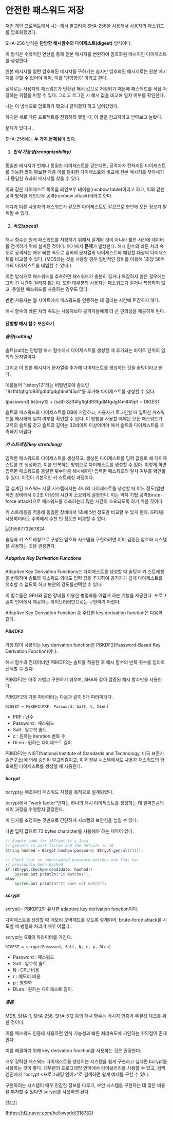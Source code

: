 # 안전한 패스워드 저장

저번 개인 프로젝트에서 나는 해시 알고리즘 SHA-256을 사용해서 사용자의 패스워드를 암호화했었다.



SHA-256 방식은 **단방향 해시함수의 다이제스트(digest)** 방식이다.



이 방식은 수학적인 연산을 통해 원본 메시지를 변환하여 암호화된 메시지인 다이제스트를 생성한다.

원본 메시지를 알면 암호화된 메시지를 구하기는 쉽지만 암호화된 메시지로는 원본 메시지를 구할 수 없어야 하며, 이를 '단방향성' 이라고 한다.



실제로는 사용자의 패스워드가 변환된 해시 값으로 저장되기 때문에 패스워드를 직접 저장하는 위험을 피할 수 있다. 그리고 로그인 시 해시 값을 비교해 일치 여부를 확인한다.



나는 이 방식으로 암호화가 됐으니 끝이겠지 하고 넘어갔었다.

하지만 새로 다른 프로젝트를 진행하려 했을 때, 이 글을 참고하라고 받아보고 놀랐다.

문제가 있다니..



SHA-256에는 **두 가지 문제점**이 있다.

1. ##### 인식 가능성(recognizability)

동일한 메시지가 언제나 동일한 다이제스트를 갖는다면, 공격자가 전처리된 다이제스트를 가능한 많이 확보한 다음 이를 탈취한 다이제스트와 비교해 원본 메시지를 찾아내거나 동일한 효과의 메시지를 찾을 수 있다.

이와 같은 다이제스트 목록을 레인보우 테이블(rainbow table)이라고 하고, 이와 같은 공격 방식을 레인보우 공격(rainbow attack)이라고 한다.

게다가 다른 사용자의 패스워드가 같으면 다이제스트도 같으므로 한번에 모든 정보가 탈취될 수 있다.



2. ##### 속도(speed)

해시 함수는 원래 패스워드를 저장하기 위해서 설계된 것이 아니라 짧은 시간에 데이터를 검색하기 위해 설계된 것이다. 여기에서 **문제**가 발생한다. 해시 함수의 빠른 처리 속도로 공격자는 매우 빠른 속도로 임의의 문자열의 다이제스트와 해킹할 대상의 다이제스트를 비교할 수 있다. (MD5라는 것을 사용할 경우 일반적인 장비를 이용해 1초당 56억개의 다이제스트를 대입할 수 있다.)

이런 방식으로 패스워드를 추측하면 패스워드가 충분히 길거나 복잡하지 않은 경우에는 그리 긴 시간이 걸리지 않는다. 또한 대부분의 사용자는 패스워드가 길거나 복잡하지 않고, 동일한 패스워드를 사용하는 경우도 많다.

반면 사용자는 웹 사이트에서 패스워드를 인증하는 데 걸리는 시간에 민감하지 않다.

해시 함수의 빠른 처리 속도는 사용자보다 공격자들에게 더 큰 편의성을 제공하게 된다.



#### 단방향 해시 함수 보완하기

##### 솔팅(salting)

솔트(salt)는 단방향 해시 함수에서 다이제스트를 생성할 때 추가되는 바이트 단위의 임의의 문자열이다.

그리고 이 원본 메시지에 문자열을 추가해 다이제스트를 생성하는 것을 솔팅이라고 한다.

예를들어 "tistory12"라는 비밀번호에 솔트인 "8zff4fgflgfd93fgdl4fgdgf4mlf45p1"를 추가해 다이제스트를 생성할 수 있다.



(password) tistory12 + (salt) 8zff4fgflgfd93fgdl4fgdgf4mlf45p1 = DIGEST



솔트와 패스워드의 다이제스트를 DB에 저장하고, 사용자가 로그인할 때 입력한 패스워드를 해시화해 일치 여부를 확인할 수 있다. 이 방법을 사용할 때에는 모든 패스워드가 고유의 솔트를 갖고 솔트의 길이는 32바이트 이상이어야 해서 솔트와 다이제스트를 추측하기 어렵다.



##### 키 스트레칭(key stretching)

입력한 패스워드로 다이제스트를 생성하고, 생성된 다이제스트를 입력 값응로 해 다이제스트를 또 생성하고, 이를 반복하는 방법으로 다이제스트를 생성할 수 있다. 이렇게 하면 입력한 패스워드를 동일한 횟수만큼 해시해야만 입력한 패스워드의 일치 여부를 확인할 수 있다. 이것이 기본적인 키 스트레칭 과정이다.



잘 설계된 패스워드 저장 시스템에서는 하나의 다이제스트를 생성할 때 어느 정도(일반적인 장비에서 0.2초 이상)의 시간이 소요되게 설정한다. 이는 억지 기법 공격(brute-force attack)으로 패스워드를 추측하는데 많은 시간이 소요되도록 하기 위한 것이다.



키 스트레층을 적용해 동일한 장비에서 1초에 5번 정도만 비교할 수 있게 한다. GPU를 사용하더라도 수백에서 수천 번 정도만 비교할 수 있다.



![1556773267824](C:\Users\Lenovo\AppData\Roaming\Typora\typora-user-images\1556773267824.png)





솔팅과 키 스트레칭으로 구성된 암호화 시스템을 구현하려면 이미 검증된 암호화 시스템을 사용하는 것을 권장한다.



##### Adaptive Key Derivation Functions

Adaptive Key Derivation Functions는 다이제스트를 생성할 때 솔팅과 키 스트레칭을 반복하며 솔트와 패스워드 외에도 입력 값을 추가하여 공격자가 쉽게 다이제스트를 유추할 수 없도록 하고 보안의 강도를선택할 수 있다.

이 함수들은 GPU와 같은 장비를 이용한 병렬화를 어렵게 하는 기능을 제공한다. 프로그램이 언어에서 제공하는 라이브러리만으로는 구현하기 어렵다.



Adaptive Key Derivation Function 중 주요한 key derivation function은 다음과 같다.



##### PBKDF2

가장 많이 사용되는 key derivation function은 PBKDF2(Password-Based Key Derivation Function)이다.

해시 함수의 컨테이너인 PBKDF2는 솔트를 적용한 후 해시 함수의 반복 횟수를 임의로 선택할 수 있다.

PBKDF2는 아주 가볍고 구현하기 쉬우며, SHA와 같이 검증된 해시 함수만을 사용한다.



PBKDF2의 기본 파라미터는 다음과 같이 5개 파라미터다.

```
DIGEST = PBKDF2(PRF, Password, Salt, C, DLen)
```



- PRF : 난수
- Password : 패스워드
- Salt : 암호학 솔트
- c : 원하는 iteration 반복 수
- DLen : 원하는 다이제스트 길이



PBKDF2는 NIST(National Institute of Standards and Technology, 미국 표준기술연구소)에 의해 승인된 알고리즘이고, 미국 정부 시스템에서도 사용자 패스워드의 암호화된 다이제스트를 생성할 때 사용한다.



##### bcrypt

bcrypt는 애초부터 패스워드 저장을 목적으로 설계되었다. 

bcrypt에서 "work factor"인자는 하나의 해시 다이제스트를 생성하는 데 얼마만큼의 처리 과정을 수행할지 결정한다.

이 인자를 조정하는 것만으로 간단하게 시스템의 보안성을 높일 수 있다.

다만 입력 값으로 72 bytes character를 사용해야 하는 제약이 있다.

```java
// Sample code for jBCrypt is a Java
// gensalt is work factor and the default is 10
String hashed = BCrypt.hashpw(password, BCrypt.gensalt(11));

// Check that an unencrypted password matches one that has
// previously been hashed
if (BCrypt.checkpw(candidate, hashed))  
    System.out.println("It matches");
else  
    System.out.println("It does not match");
```



##### scrypt

scrypt는 PBKDF2와 유사한 adaptive key derivation function이다.

다이제스트를 생성할 때 메모리 오버헤드를 갖도록 설계되어, brute-force attack을 시도할 때 병렬화 처리가 매우 어렵다.

scrypt는 6개의 파라미터를 가진다.

```
DIGEST = scrypt(Password, Salt, N, r, p, DLen)
```

- Password : 패스워드
- Salt : 암호학 솔트
- N : CPU 비용
- r : 메모리 비용
- p : 병렬화
- DLen : 원하는 다이제스트 길이.



##### 결론

MD5, SHA-1, SHA-256, SHA-512 등의 해시 함수는 메시지 인증과 무결성 체크를 위한 것이다.

이를 패스워드 인증에 사용하면 인식 가능성과 빠른 처리속도에 기인하는 취약점이 존재한다.



이를 해결하기 위해  key derivation function를 사용하는 것은 권장한다.



매우 강력한 패스워드 다이제스트를 생성하는 시스템을 쉽게 구현하고 싶다면 bcrypt를 사용하는 것이 좋다. 대부분의 프로그래밍 언어에서 라이브러리를 사용할 수 있고, 검색 엔진에서 "bcrypt <프로그래밍 언어>"로 검색하면 쉽게 예제를 구할 수 있다.

  

구현하려는 시스템이 매우 민감한 정보를 다루고, 보안 시스템을 구현하는 데 많은 비용을 투자할 수 있다면 scrypt를 사용하면 된다.







[참고]

(https://d2.naver.com/helloworld/318732)

